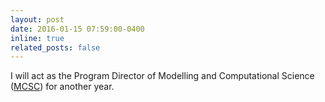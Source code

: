 ```yaml
---
layout: post
date: 2016-01-15 07:59:00-0400
inline: true
related_posts: false
---
```


I will act as the Program Director of Modelling and Computational Science (<a href="https://mcsc.science.uoit.ca">MCSC</a>) for another year.
